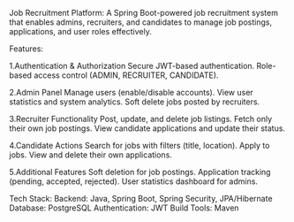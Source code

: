 Job Recruitment Platform: A Spring Boot-powered job recruitment system that enables admins, recruiters, and candidates to manage job postings, applications, and user roles effectively.

Features:

1.Authentication & Authorization
  Secure JWT-based authentication.
  Role-based access control (ADMIN, RECRUITER, CANDIDATE).

2.Admin Panel
  Manage users (enable/disable accounts).
  View user statistics and system analytics.
  Soft delete jobs posted by recruiters.

3.Recruiter Functionality
  Post, update, and delete job listings.
  Fetch only their own job postings.
  View candidate applications and update their status.

4.Candidate Actions
  Search for jobs with filters (title, location).
  Apply to jobs.
  View and delete their own applications.

5.Additional Features
  Soft deletion for job postings.
  Application tracking (pending, accepted, rejected).
  User statistics dashboard for admins.

Tech Stack:
  Backend: Java, Spring Boot, Spring Security, JPA/Hibernate
  Database: PostgreSQL
  Authentication: JWT
  Build Tools: Maven
